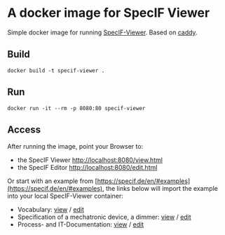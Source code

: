 # A docker image for SpecIF Viewer

Simple docker image for running [SpecIF-Viewer](https://github.com/GfSE/SpecIF-Viewer). Based on [caddy](https://hub.docker.com/_/caddy).

## Build

`docker build -t specif-viewer .`

## Run

`docker run -it --rm -p 8080:80 specif-viewer`

## Access

After running the image, point your Browser to:

- the SpecIF Viewer [http://localhost:8080/view.html](http://localhost:8080/view.html)
- the SpecIF Editor [http://localhost:8080/edit.html](http://localhost:8080/edit.html)

Or start with an example from [https://specif.de/en/#examples](https://specif.de/en/#examples), the links below will import the example into your local SpecIF-Viewer container:

- Vocabulary: [view](http://localhost:8080/view.html#import=https://specif.de/examples/Vocabulary.specifz) / [edit](http://localhost:8080/edit.html#import=https://specif.de/examples/Vocabulary.specifz)
- Specification of a mechatronic device, a dimmer: [view](http://localhost:8080/view.html#import=https://specif.de/examples/Dimmer.specifz) / [edit](http://localhost:8080/edit.html#import=https://specif.de/examples/Dimmer.specifz)
- Process- and IT-Documentation: [view](http://localhost:8080/view.html#import=https://specif.de/examples/IT-Documentation.specifz) / [edit](http://localhost:8080/edit.html#import=https://specif.de/examples/IT-Documentation.specifz)
